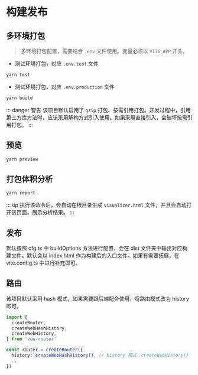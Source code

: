 # 构建发布

## 多环境打包

> 多环境打包配置，需要结合 `.env` 文件使用。变量必须以 `VITE_APP` 开头。

- 测试环境打包，对应 `.env.test` 文件

```sh
yarn test
```

- 测试环境打包，对应 `.env.production` 文件

```sh
yarn build
```

::: danger 警告
该项目默认启用了 `gzip` 打包、按需引用打包。开发过程中，引用第三方库方法时，应该采用解构方式引入使用。如果采用直接引入，会破坏按需引用打包。
:::

## 预览

```sh
yarn preview
```

## 打包体积分析

```sh
yarn report
```

::: tip
执行该命令后，会自动在根目录生成 `visualizer.html` 文件，并且会自动打开该页面，展示分析结果。
:::

## 发布

默认按照 cfg.ts 中 buildOptions 方法进行配置，会在 dist 文件夹中输出对应构建文件。默认会以 index.html 作为构建后的入口文件。如果有需要拓展，在 vite.config.ts 中进行补充即可。

## 路由

该项目默认采用 hash 模式，如果需要跟后端配合使用，将路由模式改为 history 即可。

```ts
import {
  createRouter,
  createWebHashHistory,
  createWebHistory,
} from 'vue-router'

const router = createRouter({
  history: createWebHashHistory(), // history 模式：createWebHistory()
  ...
})
```
